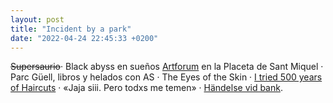 ```yaml
---
layout: post
title: "Incident by a park"
date: "2022-04-24 22:45:33 +0200"
---
```


~~Supersaurio~~· Black abyss en sueños   [Artforum](https://blatt-rios.com.ar/libros/artforum-2da-edicion-cesar-aira) en la Placeta de Sant Miquel · Parc Güell, libros y helados con AS · The Eyes of the Skin · [I tried 500 years of Haircuts](https://www.youtube.com/watch?v=Wao0_uB4Zw4) · «Jaja siii. Pero todxs me temen» · [Händelse vid bank](https://letterboxd.com/javier/film/incident-by-a-bank).
